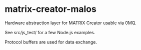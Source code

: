 # matrix-creator-malos

Hardware abstraction layer for MATRIX Creator usable via 0MQ.

See src/js_test/ for a few Node.js examples.

Protocol buffers are used for data exchange.
